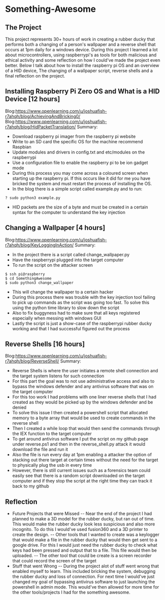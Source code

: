 # Something-Awesome
## The Project
This project represents 30+ hours of work in creating a rubber ducky that performs both a changing of a person's wallpaper and a reverse shell that occurs at 1pm daily for a windows device. During this project I learned a lot about microcontrollers, using raspberrypi's as tools for both malicious and ethical activity and some reflection on how I could've made the project even better. Below I talk about how to install the raspberry pi OS and an overview of a HID device, The changing of a wallpaper script, reverse shells and a final reflection on the project. 

## Installing Raspberry Pi Zero OS and What is a HID Device [12 hours]
Blog:https://www.openlearning.com/u/joshuafish-r7ahqh/blog/AchievingAndBricking0/
Blog:https://www.openlearning.com/u/joshuafish-r7ahqh/blog/HidPacketTranslation/
Summary:
- Download raspberry pi imager from the raspberry pi website 
- Write to an SD card the specific OS for the machine recommend Raspbian 
- Update modules and drivers in config.txt and etc/modules on the raspberrypi
- Use a configuration file to enable the raspberry pi to be ion gadget mode
- During this process you may come across a coloured screen when starting up the raspberry pi. If this occurs like it did for me you have bricked the system and must restart the process of installing the OS.
- In the blog there is a simple script called example.py and to run:
```
? sudo python3 example.py
```
- HID packets are the size of a byte and must be created in a certain syntax for the computer to understand the key injection
## Changing a Wallpaper [4 hours]
Blog:https://www.openlearning.com/u/joshuafish-r7ahqh/blog/KeyLoggingInAction/
Summary:
- In the project there is a script called change_wallpaper.py
- Have the raspberrypi plugged into the target computer
- To run the script on the attacker screen
```
$ ssh pi@raspberry
$ cd SomethingAwesome
$ sudo python3 change_wallpaper
```
- This will change the wallpaper to a certain hacker
- During this process there was trouble with the key injection tool failing to pick up commands as the script was going too fast. To solve this using the python time library to slow down the script
- Also to fix buggyness had to make sure that all keys registered especially when messing with windows GUI
- Lastly the script is just a show-case of the raspberrypi rubber ducky working and that I had successful figured out the process
## Reverse Shells [16 hours]
Blog:https://www.openlearning.com/u/joshuafish-r7ahqh/blog/ReverseShell/
Summary:
- Reverse Shells is where the user initiates a remote shell connection and the target system listens for such connection
- For this part the goal was to not use administrative access and also to bypass the windows defender and any antivirus software that was on the target computer
- For this too work I had problems with one liner reverse shells that I had created as they would be picked up by the windows defender and be denied
- To solve this issue I then created a powershell script that allocated memory to a byte array that would be used to create commands in the reverse shell
- Then I created a while loop that would then send the commands through the IEX function to the target computer
- To get around antivirus software I put the script on my github page under reverse.ps1 and then in the reverse_shell.py attack it would download the file and run it
- Also the file is run every day at 1pm enabling a attacker the option of stacking out there target at certain times without the need for the target to physically plug the usb in every time
- However, there is still current issues such as a forensics team could easily see that there is a random script downloaded on the target computer and if they stop the script at the right time they can track it back to my github
## Reflection 
- Future Projects that were Missed
-- Near the end of the project I had planned to make a 3D model for the rubber ducky, but ran out of time. This would make the rubber ducky look less suspicious and also more incognito. To do this I would've used fusion360 and a 3D printer to create the design. 
-- Other tools that I wanted to create was a keylogger that would make a file in the rubber ducky that would then get sent to a google drive. For this I would just need the rubber ducky to check what keys had been pressed and output that to a file. This file would then be uploaded. 
-- The other tool that could be create is a screen recorder that could record the screen of the target
- Stuff that went Wrong
-- During the project alot of stuff went wrong that enabled myself to learn. This included bricking the system, debugging the rubber ducky and loss of connection. For next time I would've just changed my goal of bypassing antivirus software to just launching the powershell in admin mode. This would've then allowed for more time for the other tools/projects I had for the something awesome. 


